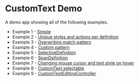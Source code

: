 # CustomText Demo

A demo app showing all of the following examples.

- Example 1 - [Simple](https://github.com/kaboc/flutter_custom_text/blob/main/example/lib/examples/example1.dart)
- Example 2 - [Unique styles and actions per definition](https://github.com/kaboc/flutter_custom_text/blob/main/example/lib/examples/example2.dart)
- Example 3 - [Overwriting match pattern](https://github.com/kaboc/flutter_custom_text/blob/main/example/lib/examples/example3.dart)
- Example 4 - [Custom pattern](https://github.com/kaboc/flutter_custom_text/blob/main/example/lib/examples/example4.dart)
- Example 5 - [SelectiveDefinition](https://github.com/kaboc/flutter_custom_text/blob/main/example/lib/examples/example5.dart)
- Example 6 - [SpanDefinition](https://github.com/kaboc/flutter_custom_text/blob/main/example/lib/examples/example6.dart)
- Example 7 - [Changing mouse cursor and text style on hover](https://github.com/kaboc/flutter_custom_text/blob/main/example/lib/examples/example7.dart)
- Example 8 - [CustomText.selectable](https://github.com/kaboc/flutter_custom_text/blob/main/example/lib/examples/example8.dart)
- Example 9 - [CustomTextEditingController](https://github.com/kaboc/flutter_custom_text/blob/main/example/lib/examples/example9.dart)
